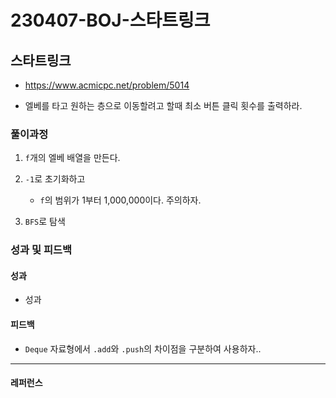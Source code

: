 # 230407-BOJ-스타트링크

## 스타트링크

- https://www.acmicpc.net/problem/5014

- 엘베를 타고 원하는 층으로 이동할려고 할때 최소 버튼 클릭 횟수를 출력하라.

### 풀이과정

1. `f`개의 엘베 배열을 만든다.

2. `-1`로 초기화하고
   
   - `f`의 범위가 1부터 1,000,000이다. 주의하자.

3. `BFS`로 탐색

### 성과 및 피드백

#### 성과

- 성과

#### 피드백

- `Deque` 자료형에서 `.add`와 `.push`의 차이점을 구분하여 사용하자..

--- 

#### 레퍼런스

> 
